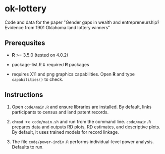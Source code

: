 # ok-lottery
Code and data for the paper "Gender gaps in wealth and entrepreneurship? Evidence from 1901 Oklahoma land lottery winners"


Prerequsites
------

* **R** >= 3.5.0 (tested on 4.0.2)

* package-list.R # required **R** packages

* requires X11 and png graphics capabilities. Open **R** and type `capabilities()` to check. 

Instructions
------

1. Open `code/main.R` and ensure libraries are installed. By default, links participants to census and land patent records. 

2. `chmod +x code/main.sh` and run from the command line. `code/main.R` prepares data and outputs RD plots, RD estimates, and descriptive plots. By default, it uses trained models for record linkage. 

3. The file `code/power-indiv.R` performs individual-level power analysis. Defaults to run. 